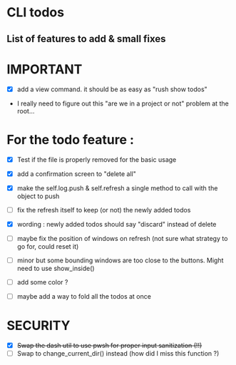 # CLI todos

## List of features to add & small fixes

# IMPORTANT


- [x] add a view command. it should be as easy as "rush show todos"
- I really need to figure out this "are we in a project or not" problem at the root...


# For the todo feature : 

- [x] Test if the file is properly removed for the basic usage
- [x] add a confirmation screen to "delete all" 
- [x] make the self.log.push & self.refresh a single method to call with the object to push
- [ ] fix the refresh itself to keep (or not) the newly added todos
- [x] wording : newly added todos should say "discard" instead of delete
- [ ] maybe fix the position of windows on refresh (not sure what strategy to go for, could reset it)


- [ ] minor but some bounding windows are too close to the buttons. Might need to use show_inside()
- [ ] add some color ?
- [ ] maybe add a way to fold all the todos at once

# SECURITY 

- [x] ~~Swap the dash util to use pwsh for proper input sanitization (!!)~~
- [ ] Swap to change_current_dir() instead (how did I miss this function ?)

